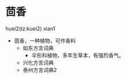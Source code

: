 # 茴香
huei2(tz:kuei2) xian1
+ 茴香，一种植物，可作香料
  * 如东方言词典
    + 伞形科植物，多年生草本，有强烈香气。
  * 兴化方言词典
  * 泰州方言词典2
